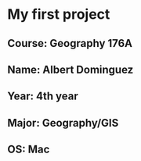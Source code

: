 # My first project
## **Course**: Geography 176A
## **Name**: Albert Dominguez 
## **Year**: 4th year 
## **Major**: Geography/GIS
## **OS**: Mac